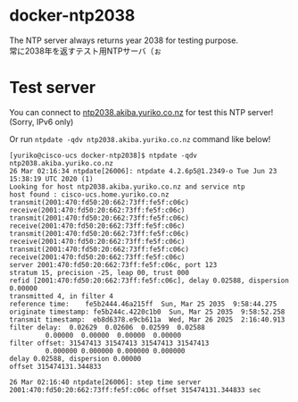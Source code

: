 # docker-ntp2038
The NTP server always returns year 2038 for testing purpose.  
常に2038年を返すテスト用NTPサーバ（ぉ

# Test server
You can connect to [ntp2038.akiba.yuriko.co.nz](ntp2038.akiba.yuriko.co.nz) for test this NTP server! (Sorry, IPv6 only)

Or run `ntpdate -qdv ntp2038.akiba.yuriko.co.nz` command like below!
```
[yuriko@cisco-ucs docker-ntp2038]$ ntpdate -qdv ntp2038.akiba.yuriko.co.nz
26 Mar 02:16:34 ntpdate[26006]: ntpdate 4.2.6p5@1.2349-o Tue Jun 23 15:38:19 UTC 2020 (1)
Looking for host ntp2038.akiba.yuriko.co.nz and service ntp
host found : cisco-ucs.home.yuriko.co.nz
transmit(2001:470:fd50:20:662:73ff:fe5f:c06c)
receive(2001:470:fd50:20:662:73ff:fe5f:c06c)
transmit(2001:470:fd50:20:662:73ff:fe5f:c06c)
receive(2001:470:fd50:20:662:73ff:fe5f:c06c)
transmit(2001:470:fd50:20:662:73ff:fe5f:c06c)
receive(2001:470:fd50:20:662:73ff:fe5f:c06c)
transmit(2001:470:fd50:20:662:73ff:fe5f:c06c)
receive(2001:470:fd50:20:662:73ff:fe5f:c06c)
server 2001:470:fd50:20:662:73ff:fe5f:c06c, port 123
stratum 15, precision -25, leap 00, trust 000
refid [2001:470:fd50:20:662:73ff:fe5f:c06c], delay 0.02588, dispersion 0.00000
transmitted 4, in filter 4
reference time:    fe5b2444.46a215ff  Sun, Mar 25 2035  9:58:44.275
originate timestamp: fe5b244c.4220c1b0  Sun, Mar 25 2035  9:58:52.258
transmit timestamp:  eb8d6378.e9cb611a  Wed, Mar 26 2025  2:16:40.913
filter delay:  0.02629  0.02606  0.02599  0.02588
         0.00000  0.00000  0.00000  0.00000
filter offset: 31547413 31547413 31547413 31547413
         0.000000 0.000000 0.000000 0.000000
delay 0.02588, dispersion 0.00000
offset 315474131.344833

26 Mar 02:16:40 ntpdate[26006]: step time server 2001:470:fd50:20:662:73ff:fe5f:c06c offset 315474131.344833 sec
```
